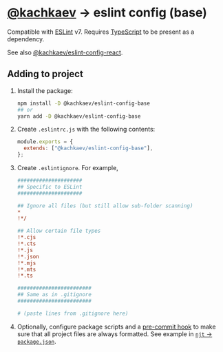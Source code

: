 # [@kachkaev](https://github.com/kachkaev) → eslint config (base)

Compatible with [ESLint](https://www.npmjs.com/package/eslint) v7.
Requires [TypeScript](https://www.npmjs.com/package/typescript) to be present as a dependency.

See also [@kachkaev/eslint-config-react](https://www.npmjs.com/package/@kachkaev/eslint-config-react).

## Adding to project

1.  Install the package:

    ```sh
    npm install -D @kachkaev/eslint-config-base
    ## or
    yarn add -D @kachkaev/eslint-config-base
    ```

1.  Create `.eslintrc.js` with the following contents:

    ```js
    module.exports = {
      extends: ["@kachkaev/eslint-config-base"],
    };
    ```

1.  Create `.eslintignore`.
    For example,

    ```ini
    #####################
    ## Specific to ESLint
    #####################
    
    ## Ignore all files (but still allow sub-folder scanning)
    *
    !*/
    
    ## Allow certain file types
    !*.cjs
    !*.cts
    !*.js
    !*.json
    !*.mjs
    !*.mts
    !*.ts
    
    ########################
    ## Same as in .gitignore
    ########################
    
    # (paste lines from .gitignore here)
    ```

1.  Optionally, configure package scripts and a [pre-commit hook](https://prettier.io/docs/en/precommit.html#__docusaurus) to make sure that all project files are always formatted.
    See example in [`njt` → `package.json`](https://github.com/kachkaev/njt/blob/master/package.json).
